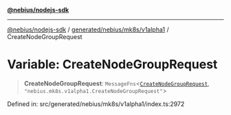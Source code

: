 [**@nebius/nodejs-sdk**](../../../../../README.md)

***

[@nebius/nodejs-sdk](../../../../../README.md) / [generated/nebius/mk8s/v1alpha1](../README.md) / CreateNodeGroupRequest

# Variable: CreateNodeGroupRequest

> **CreateNodeGroupRequest**: `MessageFns`\<[`CreateNodeGroupRequest`](../interfaces/CreateNodeGroupRequest.md), `"nebius.mk8s.v1alpha1.CreateNodeGroupRequest"`\>

Defined in: src/generated/nebius/mk8s/v1alpha1/index.ts:2972

